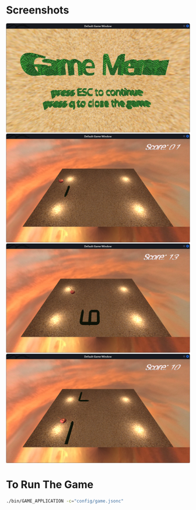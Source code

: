 # Screenshots

![Demo Screenshot](./Demo%20Screenshots/ss1.png)
![Demo Screenshot](./Demo%20Screenshots/ss2.png)
![Demo Screenshot](./Demo%20Screenshots/ss3.png)
![Demo Screenshot](./Demo%20Screenshots/ss4.png)

# To Run The Game

```bash
./bin/GAME_APPLICATION -c="config/game.jsonc"
```